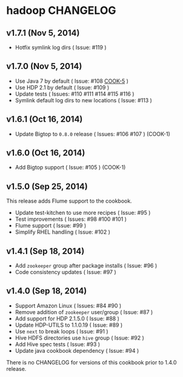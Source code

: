 hadoop CHANGELOG
===============

v1.7.1 (Nov 5, 2014)
--------------------
- Hotfix symlink log dirs ( Issue: #119 )

v1.7.0 (Nov 5, 2014)
--------------------
- Use Java 7 by default ( Issue: #108 [COOK-5](https://issues.cask.co/browse/COOK-5) )
- Use HDP 2.1 by default ( Issue: #109 )
- Update tests ( Issues: #110 #111 #114 #115 #116 )
- Symlink default log dirs to new locations ( Issue: #113 )

v1.6.1 (Oct 16, 2014)
---------------------
- Update Bigtop to `0.8.0` release ( Issues: #106 #107 ) (COOK-1)

v1.6.0 (Oct 16, 2014)
---------------------
- Add Bigtop support ( Issue: #105 ) (COOK-1)

v1.5.0 (Sep 25, 2014)
---------------------
This release adds Flume support to the cookbook.

- Update test-kitchen to use more recipes ( Issue: #95 )
- Test improvements ( Issues: #98 #100 #101 )
- Flume support ( Issue: #99 )
- Simplify RHEL handling ( Issue: #102 )

v1.4.1 (Sep 18, 2014)
---------------------
- Add `zookeeper` group after package installs ( Issue: #96 )
- Code consistency updates ( Issue: #97 )

v1.4.0 (Sep 18, 2014)
---------------------
- Support Amazon Linux ( Issues: #84 #90 )
- Remove addition of `zookeeper` user/group ( Issue: #87 )
- Add support for HDP 2.1.5.0 ( Issue: #88 )
- Update HDP-UTILS to 1.1.0.19 ( Issue: #89 )
- Use `next` to break loops ( Issue: #91 )
- Hive HDFS directories use `hive` group ( Issue: #92 )
- Add Hive spec tests ( Issue: #93 )
- Update java cookbook dependency ( Issue: #94 )

There is no CHANGELOG for versions of this cookbook prior to 1.4.0 release.
